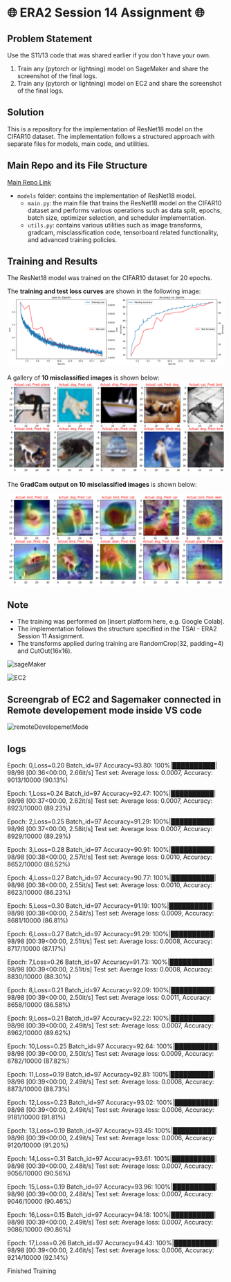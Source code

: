 # 🌐 ERA2 Session 14 Assignment 🌐

## Problem Statement
Use the S11/13 code that was shared earlier if you don't have your own. 

1. Train any (pytorch or lightning) model on SageMaker and share the screenshot of the final logs.
2. Train any (pytorch or lightning) model on EC2 and share the screenshot of the final logs.

## Solution
This is a repository for the implementation of ResNet18 model on the CIFAR10 dataset. The implementation follows a structured approach with separate files for models, main code, and utilities.

## Main Repo and its File Structure
[Main Repo Link](https://github.com/DhrubaAdhikary/ERA_V2/tree/94580869712d7ee83fd2323334cb953d839d0436/pytorch-era2-main)  
- `models` folder: contains the implementation of ResNet18 model.
    - `main.py`: the main file that trains the ResNet18 model on the CIFAR10 dataset and performs various operations such as data split, epochs, batch size, optimizer selection, and scheduler implementation.
    - `utils.py`: contains various utilities such as image transforms, gradcam, misclassification code, tensorboard related functionality, and advanced training policies.

## Training and Results
The ResNet18 model was trained on the CIFAR10 dataset for 20 epochs. 

The **training and test loss curves** are shown in the following image:  
![loss_graph](./images/loss_accuracy_graph.png)

A gallery of **10 misclassified images** is shown below: 
![miss_classified](./images/miss_classified_images.png)

The **GradCam output on 10 misclassified images** is shown below:  

![gradCam](./images/gradCam.png)

## Note
- The training was performed on [insert platform here, e.g. Google Colab].  
- The implementation follows the structure specified in the TSAI - ERA2 Session 11 Assignment.  
- The transforms applied during training are RandomCrop(32, padding=4) and CutOut(16x16).  



![sageMaker](./images/Screenshot%202024-05-04%20at%2012.26.17 AM.png)

![EC2](./images/Screenshot%202024-05-04%20at%2012.25.21 AM.png)

## Screengrab of EC2 and Sagemaker connected in Remote developement mode inside VS code 
![remoteDevelopemetMode](./images/Screenshot%202024-05-04%20at%2012.24.29 AM.png)


## logs 
Epoch: 0,Loss=0.20 Batch_id=97 Accuracy=93.80: 100%|██████████| 98/98 [00:36<00:00,  2.66it/s]
Test set: Average loss: 0.0007, Accuracy: 9013/10000 (90.13%)

Epoch: 1,Loss=0.24 Batch_id=97 Accuracy=92.47: 100%|██████████| 98/98 [00:37<00:00,  2.62it/s]
Test set: Average loss: 0.0007, Accuracy: 8923/10000 (89.23%)

Epoch: 2,Loss=0.25 Batch_id=97 Accuracy=91.29: 100%|██████████| 98/98 [00:37<00:00,  2.58it/s]
Test set: Average loss: 0.0007, Accuracy: 8929/10000 (89.29%)

Epoch: 3,Loss=0.28 Batch_id=97 Accuracy=90.91: 100%|██████████| 98/98 [00:38<00:00,  2.57it/s]
Test set: Average loss: 0.0010, Accuracy: 8652/10000 (86.52%)

Epoch: 4,Loss=0.27 Batch_id=97 Accuracy=90.77: 100%|██████████| 98/98 [00:38<00:00,  2.55it/s]
Test set: Average loss: 0.0010, Accuracy: 8623/10000 (86.23%)

Epoch: 5,Loss=0.30 Batch_id=97 Accuracy=91.19: 100%|██████████| 98/98 [00:38<00:00,  2.54it/s]
Test set: Average loss: 0.0009, Accuracy: 8681/10000 (86.81%)

Epoch: 6,Loss=0.27 Batch_id=97 Accuracy=91.29: 100%|██████████| 98/98 [00:39<00:00,  2.51it/s]
Test set: Average loss: 0.0008, Accuracy: 8717/10000 (87.17%)

Epoch: 7,Loss=0.26 Batch_id=97 Accuracy=91.73: 100%|██████████| 98/98 [00:39<00:00,  2.51it/s]
Test set: Average loss: 0.0008, Accuracy: 8830/10000 (88.30%)

Epoch: 8,Loss=0.21 Batch_id=97 Accuracy=92.09: 100%|██████████| 98/98 [00:39<00:00,  2.50it/s]
Test set: Average loss: 0.0011, Accuracy: 8658/10000 (86.58%)

Epoch: 9,Loss=0.21 Batch_id=97 Accuracy=92.22: 100%|██████████| 98/98 [00:39<00:00,  2.49it/s]
Test set: Average loss: 0.0007, Accuracy: 8962/10000 (89.62%)

Epoch: 10,Loss=0.25 Batch_id=97 Accuracy=92.64: 100%|██████████| 98/98 [00:39<00:00,  2.50it/s]
Test set: Average loss: 0.0009, Accuracy: 8782/10000 (87.82%)

Epoch: 11,Loss=0.19 Batch_id=97 Accuracy=92.81: 100%|██████████| 98/98 [00:39<00:00,  2.49it/s]
Test set: Average loss: 0.0008, Accuracy: 8873/10000 (88.73%)

Epoch: 12,Loss=0.23 Batch_id=97 Accuracy=93.02: 100%|██████████| 98/98 [00:39<00:00,  2.49it/s]
Test set: Average loss: 0.0006, Accuracy: 9181/10000 (91.81%)

Epoch: 13,Loss=0.19 Batch_id=97 Accuracy=93.45: 100%|██████████| 98/98 [00:39<00:00,  2.49it/s]
Test set: Average loss: 0.0006, Accuracy: 9120/10000 (91.20%)

Epoch: 14,Loss=0.31 Batch_id=97 Accuracy=93.61: 100%|██████████| 98/98 [00:39<00:00,  2.48it/s]
Test set: Average loss: 0.0007, Accuracy: 9056/10000 (90.56%)

Epoch: 15,Loss=0.19 Batch_id=97 Accuracy=93.96: 100%|██████████| 98/98 [00:39<00:00,  2.48it/s]
Test set: Average loss: 0.0007, Accuracy: 9046/10000 (90.46%)

Epoch: 16,Loss=0.15 Batch_id=97 Accuracy=94.18: 100%|██████████| 98/98 [00:39<00:00,  2.49it/s]
Test set: Average loss: 0.0007, Accuracy: 9086/10000 (90.86%)

Epoch: 17,Loss=0.26 Batch_id=97 Accuracy=94.43: 100%|██████████| 98/98 [00:39<00:00,  2.46it/s]
Test set: Average loss: 0.0006, Accuracy: 9214/10000 (92.14%)

Finished Training